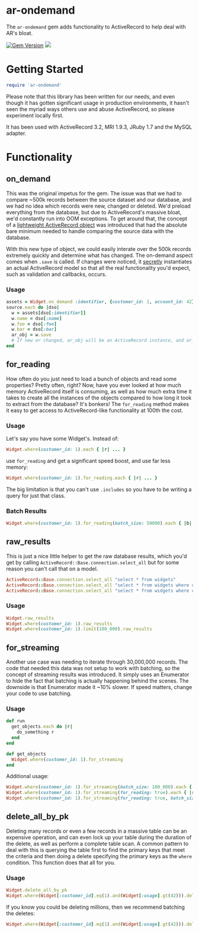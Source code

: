 # ar-ondemand

The `ar-ondemand` gem adds functionality to ActiveRecord to help deal with AR's bloat.

[![Gem Version](https://badge.fury.io/rb/ar-ondemand.svg)](http://badge.fury.io/rb/ar-ondemand)
[![](https://ci.solanolabs.com:443/cloudhealthtech/ar-ondemand/badges/170027.png?badge_token=bd73a19d5421a68f29e22ad15ad080cbabc56ba7)](https://ci.solanolabs.com:443/cloudhealthtech/ar-ondemand/suites/170027)

# Getting Started

```rb
require 'ar-ondemand'
```

Please note that this library has been written for our needs, and even though it has gotten significant usage in 
production environments, it hasn't seen the myriad ways others use and abuse ActiveRecord, so please experiment
locally first.

It has been used with ActiveRecord 3.2, MRI 1.9.3, JRuby 1.7 and the MySQL adapter.

# Functionality

## on_demand

This was the original impetus for the gem. The issue was that we had to compare ~500k records between the source 
dataset and our database, and we had no idea which records were new, changed or deleted. We'd preload everything from
the database, but due to ActiveRecord's massive bloat, we'd constantly run into OOM exceptions. To get around that,
the concept of a [lightweight ActiveRecord object](https://github.com/CloudHealth/ar-ondemand/blob/master/lib/ar-ondemand/record.rb)
was introduced that had the absolute bare minimum needed to handle comparing the source data with the database.

With this new type of object, we could easily interate over the 500k records extremely quickly and determine what has
changed. The on-demand aspect comes when `.save` is called. If changes were noticed, it 
[secretly](https://github.com/CloudHealth/ar-ondemand/blob/master/lib/ar-ondemand/record.rb#L67) instantiates an actual
ActiveRecord model so that all the real functionality you'd expect, such as validation and callbacks, occurs.

### Usage

```rb
assets = Widget.on_demand :identifier, {customer_id: 1, account_id: 42}
source.each do |dso|
  w = assets[dso[:identifier]]
  w.name = dso[:name] 
  w.foo = dso[:foo] 
  w.bar = dso[:bar]
  ar_obj = w.save
  # If new or changed, ar_obj will be an ActiveRecord instance, and ar_obj.id will now be set
end
```

## for_reading

How often do you just need to load a bunch of objects and read some properties? Pretty often, right? Now, have you ever
looked at how much memory ActiveRecord itself is consuming, as well as how much extra time it takes to create all the
instances of the objects compared to how long it took to extract from the database? It's bonkers! The `for_reading`
method makes it easy to get access to ActiveRecord-like functionality at 100th the cost.

### Usage

Let's say you have some Widget's. Instead of:

```rb
Widget.where(customer_id: 1).each { |r| ... }
```

use `for_reading` and get a significant speed boost, and use far less memory:

```rb
Widget.where(customer_id: 1).for_reading.each { |r| ... }
```

The big limitation is that you can't use `.includes` so you have to be writing a query for just that class.

### Batch Results

```rb
Widget.where(customer_id: 1).for_reading(batch_size: 50000).each { |b| b.each { |r| } }
```

## raw_results

This is just a nice little helper to get the raw database results, which you'd get by calling `ActiveRecord::Base.connection.select_all`
but for some reason you can't call that on a model.

```rb
ActiveRecord::Base.connection.select_all "select * from widgets"
ActiveRecord::Base.connection.select_all "select * from widgets where customer_id = 1"
ActiveRecord::Base.connection.select_all "select * from widgets where customer_id = 1 limit 100000"
```

### Usage

```rb
Widget.raw_results
Widget.where(customer_id: 1).raw_results
Widget.where(customer_id: 1).limit(100_000).raw_results
```

## for_streaming

Another use case was needing to iterate through 30,000,000 records. The code that needed this data was not setup to work
with batching, so the concept of streaming results was introduced. It simply uses an Enumerator to hide the fact that
batching is actually happening behind the scenes. The downside is that Enumerator made it ~10% slower. If speed matters,
change your code to use batching.

### Usage

```rb
def run
  get_objects.each do |r|
    do_something r
  end
end

def get_objects
  Widget.where(customer_id: 1).for_streaming
end
```

Additional usage:

```rb
Widget.where(customer_id: 1).for_streaming(batch_size: 100_000).each { |r| }
Widget.where(customer_id: 1).for_streaming(for_reading: true).each { |r| }
Widget.where(customer_id: 1).for_streaming(for_reading: true, batch_size: 1_000_000).each { |r| }
```

## delete_all_by_pk

Deleting many records or even a few records in a massive table can be an expensive operation, and can even lock up
your table during the duration of the delete, as well as perform a complete table scan. A common pattern to deal with 
this is querying the table first to find the primary keys that meet the criteria and then doing a delete specifying
the primary keys as the `where` condition. This function does that all for you.

### Usage

```rb
Widget.delete_all_by_pk
Widget.where(Widget[:customer_id].eq(1).and(Widget[:usage].gt(42))).delete_all_by_pk
```

If you know you could be deleting millions, then we recommend batching the deletes:

```rb
Widget.where(Widget[:customer_id].eq(1).and(Widget[:usage].gt(42))).delete_all_by_pk(batch_size: 250_000)
```
